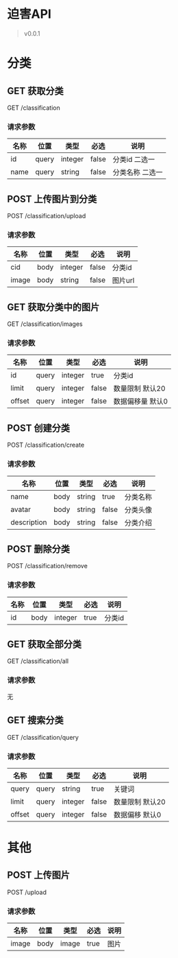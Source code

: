 # 迫害API

> v0.0.1

# 分类

## GET 获取分类

GET /classification

### 请求参数

| 名称 | 位置  | 类型    | 必选  | 说明            |
| ---- | ----- | ------- | ----- | --------------- |
| id   | query | integer | false | 分类id 二选一   |
| name | query | string  | false | 分类名称 二选一 |

## POST 上传图片到分类

POST /classification/upload

### 请求参数

| 名称 | 位置  | 类型    | 必选  | 说明            |
| ---- | ----- | ------- | ----- | --------------- |
| cid   | body | integer | false | 分类id   |
| image | body | string  | false | 图片url |

## GET 获取分类中的图片

GET /classification/images

### 请求参数

| 名称   | 位置  | 类型    | 必选  | 说明             |
| ------ | ----- | ------- | ----- | ---------------- |
| id     | query | integer | true  | 分类id           |
| limit  | query | integer | false | 数量限制 默认20  |
| offset | query | integer | false | 数据偏移量 默认0 |

## POST 创建分类

POST /classification/create

### 请求参数

| 名称        | 位置 | 类型   | 必选  | 说明     |
| ----------- | ---- | ------ | ----- | -------- |
| name        | body | string | true  | 分类名称 |
| avatar      | body | string | false | 分类头像 |
| description | body | string | false | 分类介绍 |

## POST 删除分类

POST /classification/remove

### 请求参数

| 名称 | 位置 | 类型    | 必选 | 说明   |
| ---- | ---- | ------- | ---- | ------ |
| id   | body | integer | true | 分类id |

## GET 获取全部分类

GET /classification/all

### 请求参数

无

## GET 搜索分类

GET /classification/query

### 请求参数

| 名称   | 位置  | 类型    | 必选  | 说明            |
| ------ | ----- | ------- | ----- | --------------- |
| query  | query | string  | true  | 关键词          |
| limit  | query | integer | false | 数量限制 默认20 |
| offset | query | integer | false | 数据偏移 默认0  |

# 其他

## POST 上传图片

POST /upload

### 请求参数

|名称|位置|类型|必选|说明|
|---|---|---|---|---|
|image|body| image   |true| 图片   |

